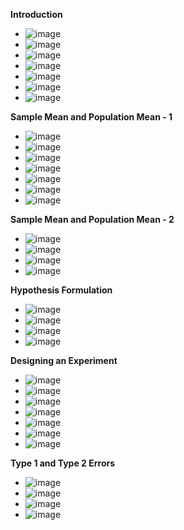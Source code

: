 **Introduction**
- ![image](https://github.com/user-attachments/assets/f5a4c251-85f7-41e5-b27c-417ee3658a4e)
- ![image](https://github.com/user-attachments/assets/e8ca8f62-2de4-4f1b-a72a-a43c526027c6)
- ![image](https://github.com/user-attachments/assets/5969928e-d853-4dec-af8e-a24d5c2c26ef)
- ![image](https://github.com/user-attachments/assets/8f08c573-7a9c-4628-8e8e-a3c39efd378f)
- ![image](https://github.com/user-attachments/assets/bf11d14f-16b5-4391-9871-402a68eb462d)
- ![image](https://github.com/user-attachments/assets/f95380e8-2935-44fa-beee-b31cb40732f2)
- ![image](https://github.com/user-attachments/assets/1dade69e-cecb-4559-90f5-852872b61003)

**Sample Mean and Population Mean - 1**
- ![image](https://github.com/user-attachments/assets/a65b2885-3a32-40c3-b543-5d1273bd548e)
- ![image](https://github.com/user-attachments/assets/7a1e2c4e-bd3f-41e1-81e1-9de929966d1e)
- ![image](https://github.com/user-attachments/assets/896233c0-de18-4532-a52f-62b04d970e08)
- ![image](https://github.com/user-attachments/assets/ea496fee-dbd7-49e1-9afd-7ea659b68ab6)
- ![image](https://github.com/user-attachments/assets/a517b0fc-b000-406c-b06e-2dd1902cfd64)
- ![image](https://github.com/user-attachments/assets/c872142f-ffbb-4ee1-9195-6e0dbfe4f55b)
- ![image](https://github.com/user-attachments/assets/7d035883-f354-46d7-bacb-3aa0490b800a)

**Sample Mean and Population Mean - 2**
- ![image](https://github.com/user-attachments/assets/a2ad5008-3c39-4a13-9dcd-5c2aa3468531)
- ![image](https://github.com/user-attachments/assets/0d562f88-e3c0-4219-bedc-492f1679db96)
- ![image](https://github.com/user-attachments/assets/786450a3-850d-419b-b041-8699c946980c)
- ![image](https://github.com/user-attachments/assets/d39d957a-abfe-44a5-ad25-7eaf3802a366)

**Hypothesis Formulation**
- ![image](https://github.com/user-attachments/assets/864a9543-080d-4e62-8166-ca110f9200e9)
- ![image](https://github.com/user-attachments/assets/b0edf122-254b-46d0-9ba9-f2673af18ac0)
- ![image](https://github.com/user-attachments/assets/b069b74a-9daa-40cf-8f23-d300b3c17c98)
- ![image](https://github.com/user-attachments/assets/f846caf1-2e62-42d3-8647-9af21ef1066f)

**Designing an Experiment**
- ![image](https://github.com/user-attachments/assets/8b1721a7-f670-440f-b6e9-eaad3c7248af)
- ![image](https://github.com/user-attachments/assets/18ef5773-a115-4dcf-9a44-bf5228c605e4)
- ![image](https://github.com/user-attachments/assets/bb1a8efa-fbe7-4b01-aa54-9689f175058c)
- ![image](https://github.com/user-attachments/assets/208b33c6-b36b-4531-8570-7b8856f73e68)
- ![image](https://github.com/user-attachments/assets/09eb3387-869a-47f9-8b74-e90eb937dc8d)
- ![image](https://github.com/user-attachments/assets/b9abfbfe-bb24-49c1-b708-ec143cc7c3e2)
- ![image](https://github.com/user-attachments/assets/6332d5f0-fbf5-493e-9494-41a70c2bf51a)

**Type 1 and Type 2 Errors**
- ![image](https://github.com/user-attachments/assets/28799b86-b4af-41a7-9212-1f6b5b20f1b1)
- ![image](https://github.com/user-attachments/assets/d823d500-09d7-4234-95c0-02701edf2c11)
- ![image](https://github.com/user-attachments/assets/3508585f-89cb-4014-8e08-65fbdcf347e4)
- ![image](https://github.com/user-attachments/assets/fa7cd10b-73dd-4324-845c-c1f179a043ee)









